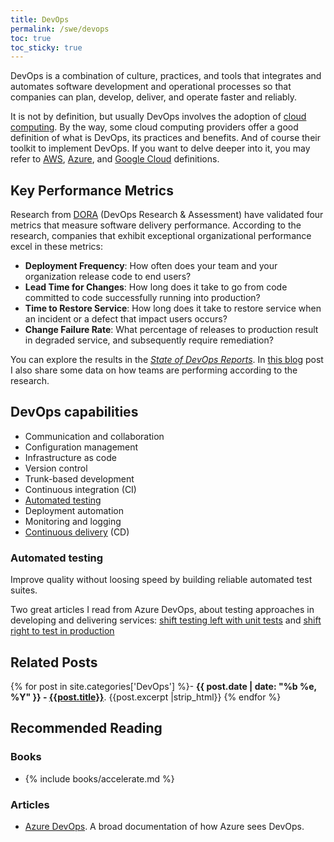 ```yaml
---
title: DevOps
permalink: /swe/devops
toc: true
toc_sticky: true
---
```


DevOps is a combination of culture, practices, and tools that integrates and automates software development and operational processes so that companies can plan, develop, deliver, and operate faster and reliably.

It is not by definition, but usually DevOps involves the adoption of [cloud computing](/swe/cloud-computing). By the way, some cloud computing providers offer a good definition of what is DevOps, its practices and benefits. And of course their toolkit to implement DevOps. If you want to delve deeper into it, you may refer to [AWS](https://aws.amazon.com/devops/what-is-devops/), [Azure](https://azure.microsoft.com/en-us/resources/cloud-computing-dictionary/what-is-devops/), and [Google Cloud](https://cloud.google.com/devops/) definitions.

## Key Performance Metrics

Research from [DORA](https://www.devops-research.com) (DevOps Research & Assessment) have validated four metrics that measure software delivery performance. According to the research, companies that exhibit exceptional organizational performance excel in these metrics:

- **Deployment Frequency**: How often does your team and your organization release code to end users?
- **Lead Time for Changes**: How long does it take to go from code committed to code successfully running into production?
- **Time to Restore Service**: How long does it take to restore service when an incident or a defect that impact users occurs?
- **Change Failure Rate**: What percentage of releases to production result in degraded service, and subsequently require remediation?

You can explore the results in the [*State of DevOps Reports*](https://www.devops-research.com/research.html). In [this blog](/software-delivery-performance-metrics) post I also share some data on how teams are performing according to the research.

## DevOps capabilities

- Communication and collaboration
- Configuration management
- Infrastructure as code
- Version control
- Trunk-based development
- Continuous integration (CI)
- [Automated testing](#automated-testing)
- Deployment automation
- Monitoring and logging
- [Continuous delivery](/swe/devops/cd) (CD)

### Automated testing

Improve quality without loosing speed by building reliable automated test suites.

Two great articles I read from Azure DevOps, about testing approaches in developing and delivering services: [shift testing left with unit tests](https://docs.microsoft.com/en-us/devops/develop/shift-left-make-testing-fast-reliable) and [shift right to test in production](https://docs.microsoft.com/en-us/devops/deliver/shift-right-test-production)

## Related Posts

{% for post in site.categories['DevOps'] %}- <b>{{ post.date | date: "%b %e, %Y" }} - <a href="{{ site.baseurl }}{{ post.url }}">{{post.title}}</a></b>. {{post.excerpt |strip_html}}
{% endfor %}

## Recommended Reading

### Books

- {% include books/accelerate.md %}

### Articles

- [Azure DevOps](https://docs.microsoft.com/en-us/azure/devops). A broad documentation of how Azure sees DevOps. 
